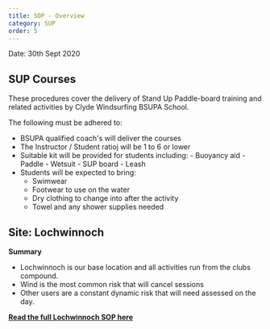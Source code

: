 ```yaml
---
title: SOP - Overview
category: SUP
order: 5
---
```

Date: 30th Sept 2020

## SUP Courses
These procedures cover the delivery of Stand Up Paddle-board training and related activities by Clyde Windsurfing BSUPA School.

The following must be adhered to:
- BSUPA qualified coach's will deliver the courses
- The Instructor / Student ratioj will be 1 to 6 or lower
- Suitable kit will be provided for students including:
      - Buoyancy aid
      - Paddle
      - Wetsuit
      - SUP board
      - Leash
- Students will be expected to bring:
   - Swimwear
   - Footwear to use on the water
   - Dry clothing to change into after the activity
   - Towel and any shower supplies needed




## Site: Lochwinnoch
**Summary**
- Lochwinnoch is our base location and all activities run from the clubs compound.
- Wind is the most common risk that will cancel sessions
- Other users are a constant dynamic risk that will need assessed on the day.



**[Read the full Lochwinnoch SOP here](/clyde/files/SOP.pdf)**
